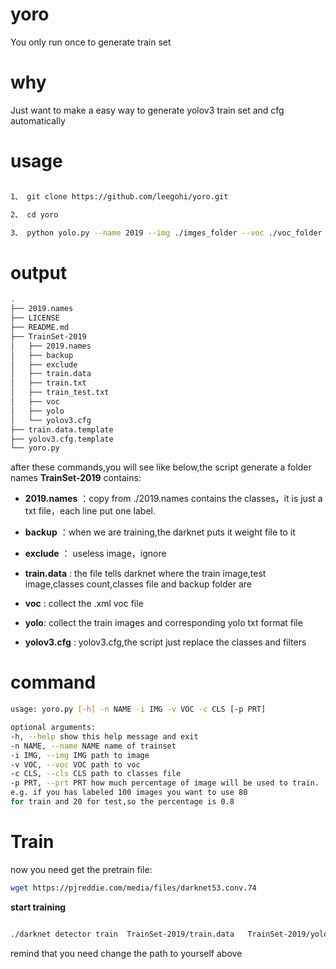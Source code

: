 # yoro

You only run once to generate train set

# why

Just want to make a easy way to generate yolov3 train set and cfg automatically

# usage

```bash

1、 git clone https://github.com/leegohi/yoro.git

2、 cd yoro

3、 python yolo.py --name 2019 --img ./imges_folder --voc ./voc_folder --cls ./2019.names --prt 0.8

```

# output

```bash
.
├── 2019.names
├── LICENSE
├── README.md
├── TrainSet-2019
│   ├── 2019.names
│   ├── backup
│   ├── exclude
│   ├── train.data
│   ├── train.txt
│   ├── train_test.txt
│   ├── voc
│   ├── yolo
│   └── yolov3.cfg
├── train.data.template
├── yolov3.cfg.template
└── yoro.py
```

after these commands,you will see like below,the script generate a folder names **TrainSet-2019** contains:

- **2019.names** ：copy from ./2019.names contains the classes，it is just a txt file，each line put one label.

- **backup** ：when we are training,the darknet puts it weight file to it

- **exclude** ： useless image，ignore

- **train.data** : the file tells darknet where the train image,test image,classes count,classes file and backup folder are

- **voc** : collect the .xml voc file

- **yolo**: collect the train images and corresponding yolo txt format file

- **yolov3.cfg** : yolov3.cfg,the script just replace the classes and filters

# command

```bash
usage: yoro.py [-h] -n NAME -i IMG -v VOC -c CLS [-p PRT]

optional arguments:
-h, --help show this help message and exit
-n NAME, --name NAME name of trainset
-i IMG, --img IMG path to image
-v VOC, --voc VOC path to voc
-c CLS, --cls CLS path to classes file
-p PRT, --prt PRT how much percentage of image will be used to train.
e.g. if you has labeled 100 images you want to use 80
for train and 20 for test,so the percentage is 0.8
```

# Train

now you need get the pretrain file:

```bash
wget https://pjreddie.com/media/files/darknet53.conv.74

```

**start training**

```bash

./darknet detector train  TrainSet-2019/train.data   TrainSet-2019/yolov3.cfg darknet53.conv.74

```

remind that you need change the path to yourself above
